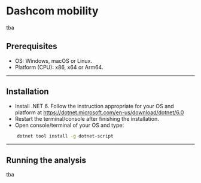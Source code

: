 # Dashcom mobility

tba

## Prerequisites

- OS: Windows, macOS or Linux.
- Platform (CPU): x86, x64 or Arm64.

___

## Installation

- Install .NET 6. Follow the instruction appropriate for your OS and platform at https://dotnet.microsoft.com/en-us/download/dotnet/6.0
- Restart the terminal/console after finishing the installation.
- Open console/terminal of your OS and type:
```bash
    dotnet tool install -g dotnet-script
```

___

## Running the analysis

tba
